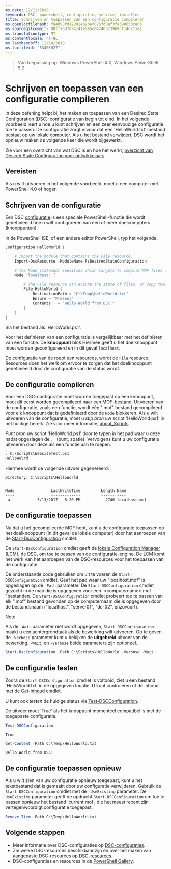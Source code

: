 ```yaml
---
ms.date: 12/12/2018
keywords: DSC, powershell, configuratie, service, instellen
title: Schrijven en toepassen van een configuratie compileren
ms.openlocfilehash: fa4d98fd12202439ba7025fd8af3fa398653ca05
ms.sourcegitcommit: 00ff76d7d9414fe585c04740b739b9cf14d711e1
ms.translationtype: MT
ms.contentlocale: nl-NL
ms.lasthandoff: 12/14/2018
ms.locfileid: "53403927"
---
```

> Van toepassing op: Windows PowerShell 4.0, Windows PowerShell 5.0

# <a name="write-compile-and-apply-a-configuration"></a>Schrijven en toepassen van een configuratie compileren

In deze oefening helpt bij het maken en toepassen van een Desired State Configuration (DSC)-configuratie van begin tot eind.
In het volgende voorbeeld leert u hoe u kunt schrijven en een zeer eenvoudige configuratie toe te passen. De configuratie zorgt ervoor dat een 'HelloWorld.txt'-bestand bestaat op uw lokale computer. Als u het bestand verwijdert, DSC wordt het opnieuw maken de volgende keer die wordt bijgewerkt.

Zie voor een overzicht van wat DSC is en hoe het werkt, [overzicht van Desired State Configuration voor ontwikkelaars](../overview/overview.md).

## <a name="requirements"></a>Vereisten

Als u wilt uitvoeren in het volgende voorbeeld, moet u een computer met PowerShell 4.0 of hoger.

## <a name="write-the-configuration"></a>Schrijven van de configuratie

Een DSC [configuratie](configurations.md) is een speciale PowerShell-functie die wordt gedefinieerd hoe u wilt configureren van een of meer doelcomputers (knooppunten).

In de PowerShell ISE, of een andere editor PowerShell, typ het volgende:

```powershell
Configuration HelloWorld {

    # Import the module that contains the File resource.
    Import-DscResource -ModuleName PsDesiredStateConfiguration

    # The Node statement specifies which targets to compile MOF files for, when this configuration is executed.
    Node 'localhost' {

        # The File resource can ensure the state of files, or copy them from a source to a destination with persistent updates.
        File HelloWorld {
            DestinationPath = "C:\Temp\HelloWorld.txt"
            Ensure = "Present"
            Contents   = "Hello World from DSC!"
        }
    }
}
```

Sla het bestand als 'HelloWorld.ps1'.

Voor het definiëren van een configuratie is vergelijkbaar met het definiëren van een functie. De **knooppunt** blok Hiermee geeft u het doelknooppunt moet worden geconfigureerd en in dit geval `localhost`.

De configuratie van de roept een [resources](../resources/resources.md), wordt de `File` resource. Resources doen het werk om ervoor te zorgen dat het doelknooppunt gedefinieerd door de configuratie van de status wordt.

## <a name="compile-the-configuration"></a>De configuratie compileren

Voor een DSC-configuratie moet worden toegepast op een knooppunt, moet dit eerst worden gecompileerd naar een MOF-bestand.
Uitvoeren van de configuratie, zoals een functie, wordt één ".mof" bestand gecompileerd voor elk knooppunt dat is gedefinieerd door de `Node` blokkeren.
Als u wilt uitvoeren van de configuratie, moet u *stip bron* uw script 'HelloWorld.ps1' in het huidige bereik.
Zie voor meer informatie, [about_Scripts](/powershell/module/microsoft.powershell.core/about/about_scripts?view=powershell-6#script-scope-and-dot-sourcing).

*Punt bron* uw script 'HelloWorld.ps1' door te typen in het pad waar u deze nadat opgeslagen de `. ` (punt, spatie). Vervolgens kunt u uw configuratie uitvoeren door deze als een functie aan te roepen.

```powershell
. C:\Scripts\WebsiteTest.ps1
HelloWolrd
```

Hiermee wordt de volgende uitvoer gegenereerd:

```output
Directory: C:\Scripts\HelloWorld


Mode                LastWriteTime         Length Name
----                -------------         ------ ----
-a----        3/13/2017   5:20 PM           2746 localhost.mof
```

## <a name="apply-the-configuration"></a>De configuratie toepassen

Nu dat u het gecompileerde MOF hebt, kunt u de configuratie toepassen op het doelknooppunt (in dit geval de lokale computer) door het aanroepen van de [Start-DscConfiguration](/powershell/module/psdesiredstateconfiguration/start-dscconfiguration) cmdlet.

De `Start-DscConfiguration` cmdlet geeft de [lokale Configuration Manager (LCM)](../managing-nodes/metaConfig.md), de DSC, om toe te passen van de configuratie-engine.
De LCM komt het werk van het aanroepen van de DSC-resources voor het toepassen van de configuratie.

De onderstaande code gebruiken om uit te voeren de `Start-DSCConfiguration` cmdlet. Geef het pad waar uw "localhost.mof" is opgeslagen op de `-Path` parameter. De `Start-DSCConfiguration` cmdlet gezocht in de map die is opgegeven voor een '\<computername\>.mof "bestanden. De `Start-DSCConfiguration` cmdlet probeert toe te passen van elk ".mof" bestand gevonden op de computernaam die is opgegeven door de bestandsnaam ("localhost", "server01", "dc-02", enzovoort).

> [!NOTE]
> Als de `-Wait` parameter niet wordt opgegeven, `Start-DSCConfiguration` maakt u een achtergrondtaak als de bewerking wilt uitvoeren. Op te geven de `-Verbose` parameter kunt u bekijken de **uitgebreid** uitvoer van de bewerking. `-Wait`, en `-Verbose` beide parameters zijn optioneel.

```powershell
Start-DscConfiguration -Path C:\Scripts\HelloWorld -Verbose -Wait
```

## <a name="test-the-configuration"></a>De configuratie testen

Zodra de `Start-DSCConfiguration` cmdlet is voltooid, ziet u een bestand 'HelloWorld.txt' in de opgegeven locatie. U kunt controleren of de inhoud met de [Get-inhoud](/powershell/module/microsoft.powershell.management/get-content) cmdlet.

U kunt ook *testen* de huidige status via [Test-DSCConfiguration](/powershell/module/psdesiredstateconfiguration/Test-DSCConfiguration).

De uitvoer moet 'True' als het knooppunt momenteel compatibel is met de toegepaste configuratie.

```powershell
Test-DSCConfiguration
```

```output
True
```

```powershell
Get-Content -Path C:\Temp\HelloWorld.txt
```

```output
Hello World from DSC!
```

## <a name="re-applying-the-configuration"></a>De configuratie toepassen opnieuw

Als u wilt zien van uw configuratie opnieuw toegepast, kunt u het tekstbestand dat is gemaakt door uw configuratie verwijderen. Gebruik de `Start-DSCConfiguration` cmdlet met de `-UseExisting` parameter. De `-UseExisting` parameter geeft de opdracht `Start-DSCConfiguration` om toe te passen opnieuw het bestand 'current.mof', die het meest recent zijn vertegenwoordigt configuratie toegepast.

```powershell
Remove-Item -Path C:\Temp\HelloWorld.txt
```

## <a name="next-steps"></a>Volgende stappen

- Meer informatie over DSC-configuraties op [DSC-configuraties](configurations.md).
- Zie welke DSC-resources beschikbaar zijn en over het maken van aangepaste DSC-resources op [DSC-resources](../resources/resources.md).
- DSC-configuraties en resources in de [PowerShell Gallery](https://www.powershellgallery.com/).
